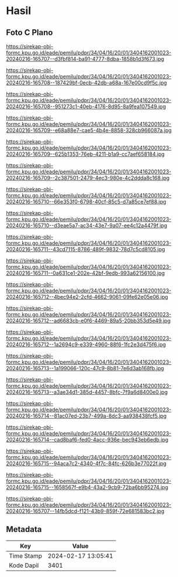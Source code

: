 # Hasil

## Foto C Plano

https://sirekap-obj-formc.kpu.go.id/eade/pemilu/pdpr/34/04/16/20/01/3404162001023-20240216-165707--d3fbf814-ba91-4777-8dba-1858b1d3f673.jpg

https://sirekap-obj-formc.kpu.go.id/eade/pemilu/pdpr/34/04/16/20/01/3404162001023-20240216-165708--187429bf-0ecb-42db-a68a-167e00cd9f5c.jpg

https://sirekap-obj-formc.kpu.go.id/eade/pemilu/pdpr/34/04/16/20/01/3404162001023-20240216-165708--951273c1-40eb-4176-8d95-8a9fea107549.jpg

https://sirekap-obj-formc.kpu.go.id/eade/pemilu/pdpr/34/04/16/20/01/3404162001023-20240216-165709--e68a88e7-cae5-4b4e-8858-328cb966087a.jpg

https://sirekap-obj-formc.kpu.go.id/eade/pemilu/pdpr/34/04/16/20/01/3404162001023-20240216-165709--625b1353-76eb-4211-b1a9-cc7aef658184.jpg

https://sirekap-obj-formc.kpu.go.id/eade/pemilu/pdpr/34/04/16/20/01/3404162001023-20240216-165709--2c387501-2479-4ec3-980e-4c2ddda8c168.jpg

https://sirekap-obj-formc.kpu.go.id/eade/pemilu/pdpr/34/04/16/20/01/3404162001023-20240216-165710--66e353f0-6798-40cf-85c5-d7a85ce7ef88.jpg

https://sirekap-obj-formc.kpu.go.id/eade/pemilu/pdpr/34/04/16/20/01/3404162001023-20240216-165710--d3eae5a7-ac34-43e7-9a07-ee4c12a4479f.jpg

https://sirekap-obj-formc.kpu.go.id/eade/pemilu/pdpr/34/04/16/20/01/3404162001023-20240216-165711--43cd7115-8786-489f-9832-78d7c5cd8105.jpg

https://sirekap-obj-formc.kpu.go.id/eade/pemilu/pdpr/34/04/16/20/01/3404162001023-20240216-165711--0a631ce1-202e-42bf-9edb-993a62156100.jpg

https://sirekap-obj-formc.kpu.go.id/eade/pemilu/pdpr/34/04/16/20/01/3404162001023-20240216-165712--4bec94e2-2cfd-4662-9061-09fe62e05e06.jpg

https://sirekap-obj-formc.kpu.go.id/eade/pemilu/pdpr/34/04/16/20/01/3404162001023-20240216-165712--ad6683cb-e0f6-4469-89a5-20bb353d5e49.jpg

https://sirekap-obj-formc.kpu.go.id/eade/pemilu/pdpr/34/04/16/20/01/3404162001023-20240216-165712--1a2694c9-e339-4960-88f6-1fc2e3d475f6.jpg

https://sirekap-obj-formc.kpu.go.id/eade/pemilu/pdpr/34/04/16/20/01/3404162001023-20240216-165713--1a199066-120c-47c9-8b81-7e6d3ab168fb.jpg

https://sirekap-obj-formc.kpu.go.id/eade/pemilu/pdpr/34/04/16/20/01/3404162001023-20240216-165713--a3ae34d1-385d-4457-8bfc-7f9a6d8400e0.jpg

https://sirekap-obj-formc.kpu.go.id/eade/pemilu/pdpr/34/04/16/20/01/3404162001023-20240216-165714--81ac07ed-23b7-499a-8dc3-aa938438fcf5.jpg

https://sirekap-obj-formc.kpu.go.id/eade/pemilu/pdpr/34/04/16/20/01/3404162001023-20240216-165714--cad8baf6-fed0-4acc-936e-bec943eb6edb.jpg

https://sirekap-obj-formc.kpu.go.id/eade/pemilu/pdpr/34/04/16/20/01/3404162001023-20240216-165715--94aca7c2-4340-4f7c-84fc-626b3e77022f.jpg

https://sirekap-obj-formc.kpu.go.id/eade/pemilu/pdpr/34/04/16/20/01/3404162001023-20240216-165715--1658567f-e9b4-43a2-9cb9-72ba6bb95274.jpg

https://sirekap-obj-formc.kpu.go.id/eade/pemilu/pdpr/34/04/16/20/01/3404162001023-20240216-165707--14fb5dcd-f121-43b9-859f-72e681583bc2.jpg


## Metadata

| Key        | Value               |
| ---------- | ------------------- |
| Time Stamp | 2024-02-17 13:05:41 |
| Kode Dapil | 3401                |



